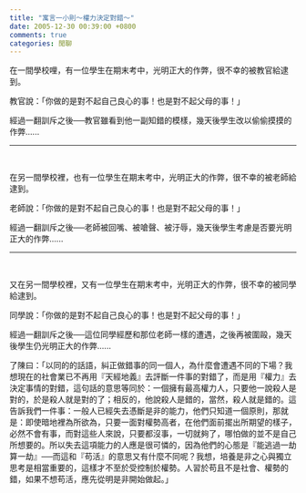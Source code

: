 ```yaml
---
title: "寓言一小則～權力決定對錯～"
date: 2005-12-30 00:39:00 +0800
comments: true
categories: 閒聊
---
```


<p>在一間學校哩，有一位學生在期末考中，光明正大的作弊，很不幸的被教官給逮到。</p><p>教官說：「你做的是對不起自己良心的事！也是對不起父母的事！」</p><p>經過一翻訓斥之後──教官雖看到他一副知錯的模樣，幾天後學生改以偷偷摸摸的作弊......</p><hr /><p>&nbsp;</p><p>在另一間學校裡，也有一位學生在期末考中，光明正大的作弊，很不幸的被老師給逮到。</p><p>老師說：「你做的是對不起自己良心的事！也是對不起父母的事！」</p><p>經過一翻訓斥之後──老師被回嘴、被嗆聲、被汙辱，幾天後學生考慮是否要光明正大的作弊......</p><hr /><p>&nbsp;</p><p>又在另一間學校裡，又有一位學生在期末考中，光明正大的作弊，很不幸的被同學給逮到。</p><p>同學說：「你做的是對不起自己良心的事！也是對不起父母的事！」</p><p>經過一翻訓斥之後──這位同學經歷和那位老師一樣的遭遇，之後再被圍毆，幾天後學生仍光明正大的作弊......</p><p class="MsoNormal"><span style="font-family: 新細明體;">了陳曰：「以同的的話語，糾正做錯事的同一個人，為什麼會遭遇不同的下場？我想現在的社會業已不再用『天經地義』去評斷一件事的對錯了，而是用『權力』去決定事情的對錯，這句話的意思等同於：一個擁有最高權力人，只要他一說殺人是對的，於是殺人就是對的了；相反的，他說殺人是錯的，當然，殺人就是錯的。這告訴我們一件事：一般人已經失去憑斷是非的能力，他們只知道一個原則，那就是：即使暗地裡為所欲為，只要一面對權勢高者，在他們面前擺出所期望的樣子，必然不會有事，而對這些人來說，只要都沒事，一切就夠了，哪怕做的並不是自己所想要的。所以失去這項能力的人應是很可憐的，因為他們的心態是『能逃過一劫算一劫』──而這和『苟活』的意思又有什麼不同呢？我想，培養是非之心與獨立思考是相當重要的，這樣才不至於受控制於權勢。人習於苟且不是社會、權勢的錯，如果不想苟活，應先從明是非開始做起。」</span></p>
